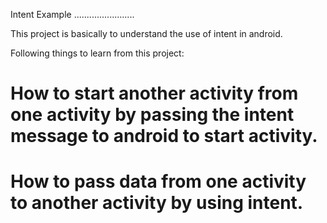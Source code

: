 
Intent Example
........................

This project is basically to understand the use of intent in android.

Following things to learn from this project:

# How to start another activity from one activity by passing the intent message to android to start activity.
# How to pass data from one activity to another activity by using intent.






